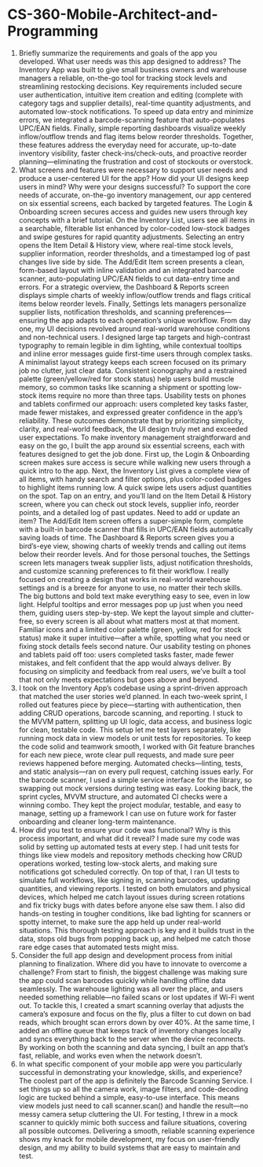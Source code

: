 # CS-360-Mobile-Architect-and-Programming

1.  Briefly summarize the requirements and goals of the app you developed. What user needs was this app designed to address?
   The Inventory App was built to give small business owners and warehouse managers a reliable, on-the-go tool for tracking stock levels and streamlining restocking decisions. Key requirements included secure user authentication, intuitive item creation and editing (complete with category tags and supplier details), real-time quantity adjustments, and automated low-stock notifications. To speed up data entry and minimize errors, we integrated a barcode-scanning feature that auto-populates UPC/EAN fields. Finally, simple reporting dashboards visualize weekly inflow/outflow trends and flag items below reorder thresholds. Together, these features address the everyday need for accurate, up-to-date inventory visibility, faster check-ins/check-outs, and proactive reorder planning—eliminating the frustration and cost of stockouts or overstock.
2.  What screens and features were necessary to support user needs and produce a user-centered UI for the app? How did your UI designs keep users in mind? Why were your designs successful?
   To support the core needs of accurate, on-the-go inventory management, our app centered on six essential screens, each backed by targeted features. The Login & Onboarding screen secures access and guides new users through key concepts with a brief tutorial. On the Inventory List, users see all items in a searchable, filterable list enhanced by color-coded low-stock badges and swipe gestures for rapid quantity adjustments. Selecting an entry opens the Item Detail & History view, where real-time stock levels, supplier information, reorder thresholds, and a timestamped log of past changes live side by side. The Add/Edit Item screen presents a clean, form-based layout with inline validation and an integrated barcode scanner, auto-populating UPC/EAN fields to cut data-entry time and errors. For a strategic overview, the Dashboard & Reports screen displays simple charts of weekly inflow/outflow trends and flags critical items below reorder levels. Finally, Settings lets managers personalize supplier lists, notification thresholds, and scanning preferences—ensuring the app adapts to each operation’s unique workflow.
From day one, my UI decisions revolved around real-world warehouse conditions and non-technical users. I designed large tap targets and high-contrast typography to remain legible in dim lighting, while contextual tooltips and inline error messages guide first-time users through complex tasks. A minimalist layout strategy keeps each screen focused on its primary job no clutter, just clear data. Consistent iconography and a restrained palette (green/yellow/red for stock status) help users build muscle memory, so common tasks like scanning a shipment or spotting low-stock items require no more than three taps. Usability tests on phones and tablets confirmed our approach: users completed key tasks faster, made fewer mistakes, and expressed greater confidence in the app’s reliability. These outcomes demonstrate that by prioritizing simplicity, clarity, and real-world feedback, the UI design truly met and exceeded user expectations.
To make inventory management straightforward and easy on the go, I built the app around six essential screens, each with features designed to get the job done. First up, the Login & Onboarding screen makes sure access is secure while walking new users through a quick intro to the app. Next, the Inventory List gives a complete view of all items, with handy search and filter options, plus color-coded badges to highlight items running low. A quick swipe lets users adjust quantities on the spot. Tap on an entry, and you’ll land on the Item Detail & History screen, where you can check out stock levels, supplier info, reorder points, and a detailed log of past updates. Need to add or update an item? The Add/Edit Item screen offers a super-simple form, complete with a built-in barcode scanner that fills in UPC/EAN fields automatically saving loads of time. The Dashboard & Reports screen gives you a bird’s-eye view, showing charts of weekly trends and calling out items below their reorder levels. And for those personal touches, the Settings screen lets managers tweak supplier lists, adjust notification thresholds, and customize scanning preferences to fit their workflow.
I really focused on creating a design that works in real-world warehouse settings and is a breeze for anyone to use, no matter their tech skills. The big buttons and bold text make everything easy to see, even in low light. Helpful tooltips and error messages pop up just when you need them, guiding users step-by-step. We kept the layout simple and clutter-free, so every screen is all about what matters most at that moment. Familiar icons and a limited color palette (green, yellow, red for stock status) make it super intuitive—after a while, spotting what you need or fixing stock details feels second nature. Our usability testing on phones and tablets paid off too: users completed tasks faster, made fewer mistakes, and felt confident that the app would always deliver. By focusing on simplicity and feedback from real users, we’ve built a tool that not only meets expectations but goes above and beyond.
3.  I took on the Inventory App’s codebase using a sprint-driven approach that matched the user stories we’d planned. In each two-week sprint, I rolled out features piece by piece—starting with authentication, then adding CRUD operations, barcode scanning, and reporting. I stuck to the MVVM pattern, splitting up UI logic, data access, and business logic for clean, testable code. This setup let me test layers separately, like running mock data in view models or unit tests for repositories.
To keep the code solid and teamwork smooth, I worked with Git feature branches for each new piece, wrote clear pull requests, and made sure peer reviews happened before merging. Automated checks—linting, tests, and static analysis—ran on every pull request, catching issues early. For the barcode scanner, I used a simple service interface for the library, so swapping out mock versions during testing was easy.
Looking back, the sprint cycles, MVVM structure, and automated CI checks were a winning combo. They kept the project modular, testable, and easy to manage, setting up a framework I can use on future work for faster onboarding and cleaner long-term maintenance.
4.  How did you test to ensure your code was functional? Why is this process important, and what did it reveal?
   I made sure my code was solid by setting up automated tests at every step. I had unit tests for things like view models and repository methods checking how CRUD operations worked, testing low-stock alerts, and making sure notifications got scheduled correctly. On top of that, I ran UI tests to simulate full workflows, like signing in, scanning barcodes, updating quantities, and viewing reports. I tested on both emulators and physical devices, which helped me catch layout issues during screen rotations and fix tricky bugs with dates before anyone else saw them. I also did hands-on testing in tougher conditions, like bad lighting for scanners or spotty internet, to make sure the app held up under real-world situations. This thorough testing approach is key and it builds trust in the data, stops old bugs from popping back up, and helped me catch those rare edge cases that automated tests might miss.
5.  Consider the full app design and development process from initial planning to finalization. Where did you have to innovate to overcome a challenge?
    From start to finish, the biggest challenge was making sure the app could scan barcodes quickly while handling offline data seamlessly. The warehouse lighting was all over the place, and users needed something reliable—no failed scans or lost updates if Wi-Fi went out. To tackle this, I created a smart scanning overlay that adjusts the camera’s exposure and focus on the fly, plus a filter to cut down on bad reads, which brought scan errors down by over 40%. At the same time, I added an offline queue that keeps track of inventory changes locally and syncs everything back to the server when the device reconnects. By working on both the scanning and data syncing, I built an app that’s fast, reliable, and works even when the network doesn’t.
6.  In what specific component of your mobile app were you particularly successful in demonstrating your knowledge, skills, and experience?
   The coolest part of the app is definitely the Barcode Scanning Service. I set things up so all the camera work, image filters, and code-decoding logic are tucked behind a simple, easy-to-use interface. This means view models just need to call scanner.scan() and handle the result—no messy camera setup cluttering the UI. For testing, I threw in a mock scanner to quickly mimic both success and failure situations, covering all possible outcomes. Delivering a smooth, reliable scanning experience shows my knack for mobile development, my focus on user-friendly design, and my ability to build systems that are easy to maintain and test.
